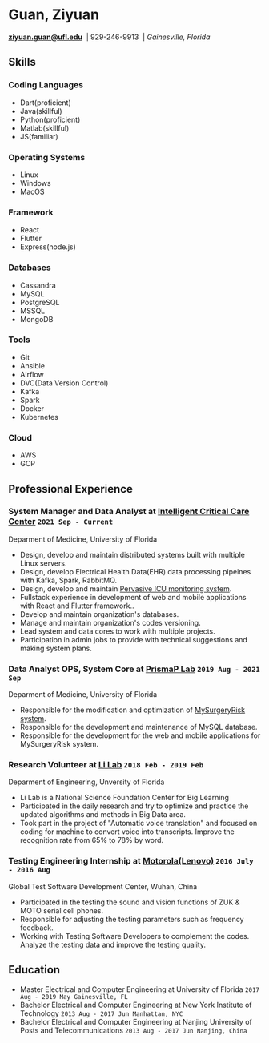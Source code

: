 # Guan, Ziyuan

**[ziyuan.guan@ufl.edu](mailto:ziyuan.guan@ufl.edu)**&nbsp;&nbsp;| 929-246-9913&nbsp;&nbsp;|
*Gainesville, Florida*

## Skills 

<!-- tabs:start -->
### **Coding Languages**
* Dart(proficient)
* Java(skillful)
* Python(proficient)
* Matlab(skillful)
* JS(familiar)

### **Operating Systems**
* Linux
* Windows
* MacOS

### **Framework**
* React
* Flutter
* Express(node.js)

### **Databases**
* Cassandra
* MySQL
* PostgreSQL
* MSSQL
* MongoDB

### **Tools**
* Git
* Ansible
* Airflow
* DVC(Data Version Control)
* Kafka
* Spark
* Docker
* Kubernetes

### **Cloud**
* AWS
* GCP

<!-- tabs:end -->

## Professional Experience

### System Manager and Data Analyst at&nbsp;[Intelligent Critical Care Center](https://ic3.center.ufl.edu)&nbsp;`2021 Sep - Current`
Deparment of Medicine, University of Florida</br>

* Design, develop and maintain distributed systems built with multiple Linux servers.
* Design, develop Electrical Health Data(EHR) data processing pipeines with Kafka, Spark, RabbitMQ.
* Design, develop and maintain [Pervasive ICU monitoring system](https://reporter.nih.gov/search/LmFxLzE6dkWDzqgiWD4p8g/project-details/10178157).
* Fullstack experience in development of web and mobile applications with React and Flutter framework..
* Develop and maintain organization's databases.
* Manage and maintain organization's codes versioning.
* Lead system and data cores to work with multiple projects.
* Participation in admin jobs to provide with technical suggestions and making system plans.

### Data Analyst OPS, System Core at&nbsp;[PrismaP Lab](https://prismap.medicine.ufl.edu/)&nbsp;`2019 Aug - 2021 Sep`
Deparment of Medicine, University of Florida</br>

* Responsible for the modification and optimization of [MySurgeryRisk system](https://www.altmetric.com/details/33820212).
* Responsible for the development and maintenance of MySQL database.
* Responsible for the development for the web and mobile applications for MySurgeryRisk system.

### Research Volunteer at&nbsp;<u>Li Lab</u>&nbsp;`2018 Feb - 2019 Feb`
Deparment of Engineering, Unversity of Florida</br>

* Li Lab is a National Science Foundation Center for Big Learning
* Participated in the daily research and try to optimize and practice the updated algorithms and methods in Big Data area.
* Took part in the project of "Automatic voice translation" and focused on coding for machine to convert voice into transcripts. Improve the recognition rate from 65% to 78% by word.

### Testing Engineering Internship at&nbsp;[Motorola(Lenovo)](https://www.linkedin.com/company/lenovo)&nbsp;`2016 July - 2016 Aug`
Global Test Software Development Center, Wuhan, China</br>

* Participated in the testing the sound and vision functions of ZUK & MOTO serial cell phones. 
* Responsible for adjusting the testing parameters such as frequency feedback.
* Working with Testing Software Developers to complement the codes. Analyze the testing data and improve the testing quality.


## Education

- Master Electrical and Computer Engineering at University of Florida  `2017 Aug - 2019 May Gainesville, FL`
- Bachelor Electrical and Computer Engineering at New York Institute of Technology `2013 Aug - 2017 Jun Manhattan, NYC`
- Bachelor Electrical and Computer Engineering at Nanjing University of Posts and Telecommunications `2013 Aug - 2017 Jun Nanjing, China`
